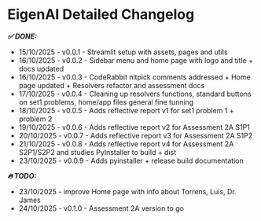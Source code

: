 # EigenAI Detailed Changelog

***✅ DONE:***
- 15/10/2025 - v0.0.1 - Streamlit setup with assets, pages and utils
- 16/10/2025 - v0.0.2 - Sidebar menu and home page with logo and title + docs updated
- 16/10/2025 - v0.0.3 - CodeRabbit nitpick comments addressed + Home page updated + Resolvers refactor and assessment docs
- 17/10/2025 - v0.0.4 - Cleaning up resolvers functions, standard buttons on set1 problems, home/app files general fine tunning 
- 18/10/2025 - v0.0.5 - Adds reflective report v1 for set1 problem 1 + problem 2
- 19/10/2025 - v0.0.6 - Adds reflective report v2 for Assessment 2A S1P1
- 20/10/2025 - v0.0.7 - Adds reflective report v3 for Assessment 2A S1P2
- 21/10/2025 - v0.0.8 - Adds reflective report v4 for Assessment 2A S2P1/S2P2 and studies PyInstaller to build + dist
- 23/10/2025 - v0.0.9 - Adds pyinstaller + release build documentation

***🔥 TODO:***
- 23/10/2025 - improve Home page with info about Torrens, Luis, Dr. James
- 24/10/2025 - v0.1.0 - Assessment 2A version to go


